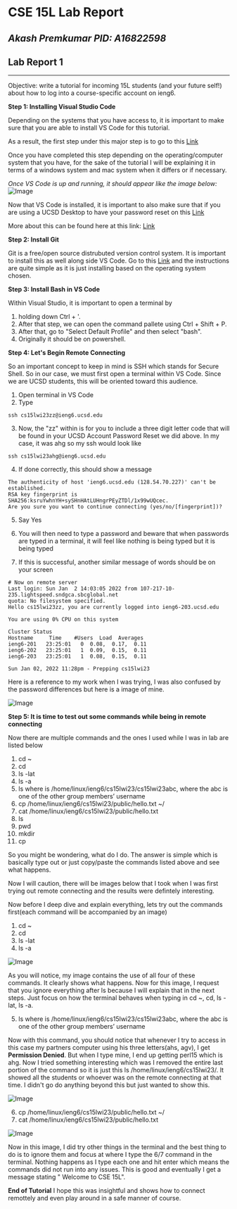 # CSE 15L Lab Report 
*Akash Premkumar*
*PID: A16822598*
---
## Lab Report 1
---
Objective: write a tutorial for incoming 15L students (and your future self!) about how to log into a course-specific account on ieng6. 

**Step 1: Installing Visual Studio Code**

Depending on the systems that you have access to, it is important to make sure that you are able to install VS Code for this tutorial. 

As a result, the first step under this major step is to go to this [Link]((https://code.visualstudio.com/download))

Once you have completed this step depending on the operating/computer system that you have, for the sake of the tutorial I will be explaining it in terms of a windows system and mac system when it differs or if necessary. 
 
*Once VS Code is up and running, it should appear like the image below:*
![Image](https://github.com/invisiblecuteman/cse15l-lab-reports/blob/main/vscode%20download.png)

Now that VS Code is installed, it is important to also make sure that if you are using a UCSD Desktop to have your password reset on this [Link](https://sdacs.ucsd.edu/~icc/index.php)

More about this can be found here at this link: [Link](https://docs.google.com/document/d/1hs7CyQeh-MdUfM9uv99i8tqfneos6Y8bDU0uhn1wqho/edit)


**Step 2: Install Git**

Git is a free/open source distrubuted version control system. It is important to install this as well along side VS Code. Go to this [Link](https://git-scm.com/) and the instructions are quite simple as it is just installing based on the operating system chosen. 

**Step 3: Install Bash in VS Code**

Within Visual Studio, it is important to open a terminal by 

1. holding down Ctrl + '. 
2. After that step, we can open the command pallete using Ctrl + Shift + P. 
3. After that, go to "Select Default Profile" and then select "bash". 
4. Originally it should be on powershell. 

**Step 4: Let's Begin Remote Connecting**

So an important concept to keep in mind is SSH which stands for Secure Shell. So in our case, we must first open a terminal within VS Code. Since we are UCSD students, this will be oriented toward this audience. 

1. Open terminal in VS Code
2. Type 
```
ssh cs15lwi23zz@ieng6.ucsd.edu

```
3. Now, the "zz" within is for you to include a three digit letter code that will be found in your UCSD Account Password Reset we did above. In my case, it was ahg so my ssh would look like 
```
ssh cs15lwi23ahg@ieng6.ucsd.edu

```
4. If done correctly, this should show a message 

```
The authenticity of host 'ieng6.ucsd.edu (128.54.70.227)' can't be established.
RSA key fingerprint is SHA256:ksruYwhnYH+sySHnHAtLUHngrPEyZTDl/1x99wUQcec.
Are you sure you want to continue connecting (yes/no/[fingerprint])? 

```

5. Say Yes

6. You will then need to type a password and beware that when passwords are typed in a terminal, it will feel like nothing is being typed but it is being typed

7. If this is successful, another similar message of words should be on your screen 

```
# Now on remote server
Last login: Sun Jan  2 14:03:05 2022 from 107-217-10-235.lightspeed.sndgca.sbcglobal.net
quota: No filesystem specified.
Hello cs15lwi23zz, you are currently logged into ieng6-203.ucsd.edu

You are using 0% CPU on this system

Cluster Status 
Hostname     Time    #Users  Load  Averages  
ieng6-201   23:25:01   0  0.08,  0.17,  0.11
ieng6-202   23:25:01   1  0.09,  0.15,  0.11
ieng6-203   23:25:01   1  0.08,  0.15,  0.11

Sun Jan 02, 2022 11:28pm - Prepping cs15lwi23
```
Here is a reference to my work when I was trying, I was also confused by the password differences but here is a image of mine. 

 ![Image](https://github.com/invisiblecuteman/cse15l-lab-reports/blob/main/firstimage.png)


**Step 5: It is time to test out some commands while being in remote connecting**

Now there are multiple commands and the ones I used while I was in lab are listed below
1. cd ~
2. cd
3. ls -lat
4. ls -a
5. ls <directory> where <directory> is /home/linux/ieng6/cs15lwi23/cs15lwi23abc, where the abc is one of the other group members’ username
6. cp /home/linux/ieng6/cs15lwi23/public/hello.txt ~/
7. cat /home/linux/ieng6/cs15lwi23/public/hello.txt
8. ls
9. pwd
10. mkdir
11. cp
 
So you might be wondering, what do I do. The answer is simple which is basically type out or just copy/paste the commands listed above and see what happens. 
 
 Now I will caution, there will be images below that I took when I was first trying out remote connecting and the results were defintely interesting. 
 
 Now before I deep dive and explain everything, lets try out the commands first(each command will be accompanied by an image)

1. cd ~
2. cd
3. ls -lat
4. ls -a
 
![Image](https://github.com/invisiblecuteman/cse15l-lab-reports/blob/main/2nd%20image.png)
 
 As you will notice, my image contains the use of all four of these commands. It clearly shows what happens. Now for this image, I request that you ignore everything after ls <directory> because I will explain that in the next steps. Just focus on how the terminal behaves when typing in cd ~, cd, ls -lat, ls -a. 
 
5. ls <directory> where <directory> is /home/linux/ieng6/cs15lwi23/cs15lwi23abc, where the abc is one of the other group members’ username
 
Now with this command, you should notice that whenever I try to access in this case my partners computer using his three letters(ahs, agv), I get **Permission Denied**. But when I type mine, I end up getting perl15 which is ahg. Now I tried something interesting which was I removed the entire last portion of the command so it is just this ls /home/linux/ieng6/cs15lwi23/. It showed all the students or whoever was on the remote connecting at that time. I didn't go do anything beyond this but just wanted to show this. 
 
![Image](https://github.com/invisiblecuteman/cse15l-lab-reports/blob/main/3rd%20image.png)
 
6. cp /home/linux/ieng6/cs15lwi23/public/hello.txt ~/
7. cat /home/linux/ieng6/cs15lwi23/public/hello.txt
 
![Image](https://github.com/invisiblecuteman/cse15l-lab-reports/blob/main/4th%20image.png)

 
Now in this image, I did try other things in the terminal and the best thing to do is to ignore them and focus at where I type the 6/7 command in the terminal. Nothing happens as I type each one and hit enter which means the commands did not run into any issues. This is good and eventually I get a message stating " Welcome to CSE 15L". 
 
 **End of Tutorial**
 I hope this was insightful and shows how to connect remottely and even play around in a safe manner of course. 
 
 
